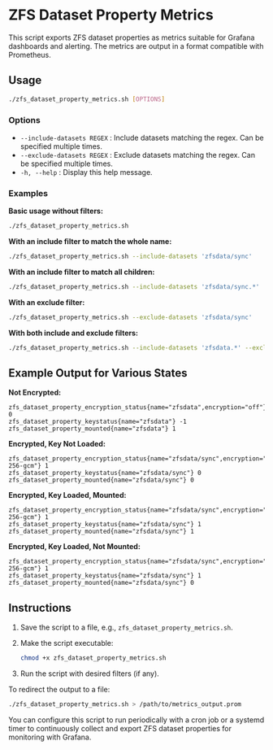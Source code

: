 # ZFS Dataset Property Metrics

This script exports ZFS dataset properties as metrics suitable for Grafana dashboards and alerting. The metrics are output in a format compatible with Prometheus.

## Usage

```bash
./zfs_dataset_property_metrics.sh [OPTIONS]
```

### Options

- `--include-datasets REGEX` : Include datasets matching the regex. Can be specified multiple times.
- `--exclude-datasets REGEX` : Exclude datasets matching the regex. Can be specified multiple times.
- `-h, --help` : Display this help message.

### Examples

**Basic usage without filters:**

```bash
./zfs_dataset_property_metrics.sh
```

**With an include filter to match the whole name:**

```bash
./zfs_dataset_property_metrics.sh --include-datasets 'zfsdata/sync'
```

**With an include filter to match all children:**

```bash
./zfs_dataset_property_metrics.sh --include-datasets 'zfsdata/sync.*'
```

**With an exclude filter:**

```bash
./zfs_dataset_property_metrics.sh --exclude-datasets 'zfsdata/sync'
```

**With both include and exclude filters:**

```bash
./zfs_dataset_property_metrics.sh --include-datasets 'zfsdata.*' --exclude-datasets 'zfsdata/sync/old'
```

## Example Output for Various States

**Not Encrypted:**

```plaintext
zfs_dataset_property_encryption_status{name="zfsdata",encryption="off"} 0
zfs_dataset_property_keystatus{name="zfsdata"} -1
zfs_dataset_property_mounted{name="zfsdata"} 1
```

**Encrypted, Key Not Loaded:**

```plaintext
zfs_dataset_property_encryption_status{name="zfsdata/sync",encryption="aes-256-gcm"} 1
zfs_dataset_property_keystatus{name="zfsdata/sync"} 0
zfs_dataset_property_mounted{name="zfsdata/sync"} 0
```

**Encrypted, Key Loaded, Mounted:**

```plaintext
zfs_dataset_property_encryption_status{name="zfsdata/sync",encryption="aes-256-gcm"} 1
zfs_dataset_property_keystatus{name="zfsdata/sync"} 1
zfs_dataset_property_mounted{name="zfsdata/sync"} 1
```

**Encrypted, Key Loaded, Not Mounted:**

```plaintext
zfs_dataset_property_encryption_status{name="zfsdata/sync",encryption="aes-256-gcm"} 1
zfs_dataset_property_keystatus{name="zfsdata/sync"} 1
zfs_dataset_property_mounted{name="zfsdata/sync"} 0
```

## Instructions

1. Save the script to a file, e.g., `zfs_dataset_property_metrics.sh`.
2. Make the script executable:

   ```bash
   chmod +x zfs_dataset_property_metrics.sh
   ```

3. Run the script with desired filters (if any).

To redirect the output to a file:

```bash
./zfs_dataset_property_metrics.sh > /path/to/metrics_output.prom
```

You can configure this script to run periodically with a cron job or a systemd timer to continuously collect and export ZFS dataset properties for monitoring with Grafana.
